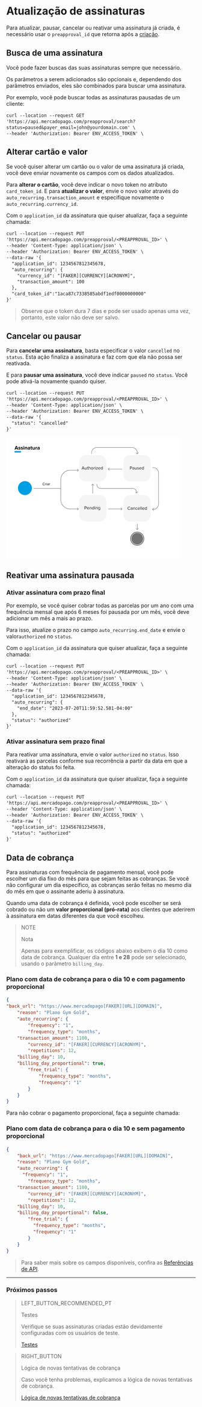 # Atualização de assinaturas

Para atualizar, pausar, cancelar ou reativar uma assinatura já criada, é necessário usar o `preapproval_id` que retorna após a [criação](https://www.mercadopago[FAKER][URL][DOMAIN]/developers/pt/guides/online-payments/subscriptions/introduction). 

## Busca de uma assinatura

Você pode fazer buscas das suas assinaturas sempre que necessário. 

Os parâmetros a serem adicionados são opcionais e, dependendo dos parâmetros enviados, eles são combinados para buscar uma assinatura. 

Por exemplo, você pode buscar todas as assinaturas pausadas de um cliente: 

```curl
curl --location --request GET 'https://api.mercadopago.com/preapproval/search?status=paused&payer_email=john@yourdomain.com' \
--header 'Authorization: Bearer ENV_ACCESS_TOKEN' \
```

## Alterar cartão e valor

Se você quiser alterar um cartão ou o valor de uma assinatura já criada, você deve enviar novamente os campos com os dados atualizados.

Para __alterar o cartão__, você deve indicar o novo token no atributo `card_token_id`. E para __atualizar o valor__, envie o novo valor através do `auto_recurring.transaction_amount` e especifique novamente o `auto_recurring.currency_id`.

Com o `application_id` da assinatura que quiser atualizar, faça a seguinte chamada: 

```curl
curl --location --request PUT 'https://api.mercadopago.com/preapproval/<PREAPPROVAL_ID>' \
--header 'Content-Type: application/json' \
--header 'Authorization: Bearer ENV_ACCESS_TOKEN' \
--data-raw '{
  "application_id": 1234567812345678,
  "auto_recurring": {
    "currency_id": "[FAKER][CURRENCY][ACRONYM]",
    "transaction_amount": 100
  },
  "card_token_id":"1aca87c7338585abdf1edf0000000000"
}'
```

>Observe que o token dura 7 dias e pode ser usado apenas uma vez, portanto, este valor não deve ser salvo.

## Cancelar ou pausar

Para __cancelar uma assinatura__, basta especificar o valor `cancelled` no `status`. Esta ação finaliza a assinatura e faz com que ela não possa ser reativada.

E para __pausar uma assinatura__, você deve indicar  `paused` no `status`. Você pode ativá-la novamente quando quiser. 

```curl
curl --location --request PUT 'https://api.mercadopago.com/preapproval/<PREAPPROVAL_ID>' \
--header 'Content-Type: application/json' \
--header 'Authorization: Bearer ENV_ACCESS_TOKEN' \
--data-raw '{
  "status": "cancelled"
}'
```

![Basic-subscriptions](/images/subscriptions/status-preapproval-pt.png)

## Reativar uma assinatura pausada

### Ativar assinatura com prazo final

Por exemplo, se você quiser cobrar todas as parcelas por um ano com uma frequência mensal que após 6 meses foi pausada por um mês, você deve adicionar um mês a mais ao prazo.

Para isso, atualize o prazo no campo `auto_recurring.end_date` e envie o valor`authorized` no `status`.

Com o `application_id` da assinatura que quiser atualizar, faça a seguinte chamada: 

```curl
curl --location --request PUT 'https://api.mercadopago.com/preapproval/<PREAPPROVAL_ID>' \
--header 'Content-Type: application/json' \
--header 'Authorization: Bearer ENV_ACCESS_TOKEN' \
--data-raw '{
  "application_id": 1234567812345678,
  "auto_recurring": {
    "end_date": "2023-07-20T11:59:52.581-04:00"
  },
  "status": "authorized"
}'
```

### Ativar assinatura sem prazo final

Para reativar uma assinatura, envie o valor `authorized` no `status`. Isso reativará as parcelas conforme sua recorrência a partir da data em que a alteração do status foi feita. 

Com o `application_id` da assinatura que quiser atualizar, faça a seguinte chamada:

```curl
curl --location --request PUT 'https://api.mercadopago.com/preapproval/<PREAPPROVAL_ID>' \
--header 'Content-Type: application/json' \
--header 'Authorization: Bearer ENV_ACCESS_TOKEN' \
--data-raw '{
  "application_id": 1234567812345678,
  "status": "authorized"
}'
```

## Data de cobrança

Para assinaturas com frequência de pagamento mensal, você pode escolher um dia fixo do mês para que sejam feitas as cobranças. Se você não configurar um dia específico, as cobranças serão feitas no mesmo dia do mês em que o assinante aderiu à assinatura. 

Quando uma data de cobrança é definida, você pode escolher se será cobrado ou não um __valor proporcional (pró-rata)__ aos clientes que aderirem à assinatura em datas diferentes da que você escolheu.

> NOTE
> 
> Nota
> 
> Apenas para exemplificar, os códigos abaixo exibem o dia 10 como data de cobrança. Qualquer dia entre __1 e 28__ pode ser selecionado, usando o parâmetro `billing_day`.

### Plano com data de cobrança para o dia 10 e com pagamento proporcional

```json
{
"back_url": "https://www.mercadopago[FAKER][URL][DOMAIN]",
	"reason": "Plano Gym Gold",
	"auto_recurring": {
		"frequency": "1",
		"frequency_type": "months",
    "transaction_amount": 1100,
		"currency_id": "[FAKER][CURRENCY][ACRONYM]",
		"repetitions": 12,
    "billing_day": 10,
    "billing_day_proportional": true,
		"free_trial": {
			"frequency_type": "months",
			"frequency": "1"
		}
	}
}
```

Para não cobrar o pagamento proporcional, faça a seguinte chamada: 

### Plano com data de cobrança para o dia 10 e sem pagamento proporcional

```json
{
	"back_url": "https://www.mercadopago[FAKER][URL][DOMAIN]",
	"reason": "Plano Gym Gold",
	"auto_recurring": {
	  "frequency": "1",
		"frequency_type": "months",
    "transaction_amount": 1100,
		"currency_id": "[FAKER][CURRENCY][ACRONYM]",
		"repetitions": 12,
    "billing_day": 10,
    "billing_day_proportional": false,
		"free_trial": {
		  "frequency_type": "months",
		  "frequency": "1"
		}
	}
}
```

> Para saber mais sobre os campos disponíveis, confira as [Referências de API](https://www.mercadopago[FAKER][URL][DOMAIN]/developers/pt/reference/subscriptions/_preapproval/post).


------------
### Próximos passos

> LEFT_BUTTON_RECOMMENDED_PT
>
> Testes
>
> Verifique se suas assinaturas criadas estão devidamente configuradas com os usuários de teste. 
>
> [Testes](https://www.mercadopago[FAKER][URL][DOMAIN]/developers/pt/guides/online-payments/subscriptions/testing)


> RIGHT_BUTTON
>
> Lógica de novas tentativas de cobrança
>
> Caso você tenha problemas, explicamos a lógica de novas tentativas de cobrança.
>
> [Lógica de novas tentativas de cobrança](https://www.mercadopago[FAKER][URL][DOMAIN]/developers/pt/guides/online-payments/subscriptions/payment-retry)

